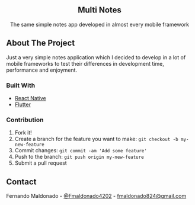 
<br />
<p align="center">


  <h2 align="center">Multi Notes</h2>

  <p align="center">
    The same simple notes app developed in almost every mobile framework
    <br />
 
  </p>
</p>


## About The Project

Just a very simple notes application which I decided to develop in a lot of mobile frameworks to test their differences in development time, performance and enjoyment.

### Built With

- [React Native](https://reactnative.dev/)
- [Flutter](https://flutter.dev/?gclid=CjwKCAiA1eKBBhBZEiwAX3gql7M0OFZG1Jut3GdjFAz_y2UPF_8S6W_XVwaTFqmpw5WqToqsGSkNURoCyrgQAvD_BwE&gclsrc=aw.ds)



### Contribution

1. Fork it!
2. Create a branch for the feature you want to make: `git checkout -b my-new-feature`
3. Commit changes: `git commit -am 'Add some feature'`
4. Push to the branch: `git push origin my-new-feature`
5. Submit a pull request

<!-- CONTACT -->

## Contact

Fernando Maldonado - [@Fmaldonado4202](https://twitter.com/Fmaldonado4202) - fmaldonado824@gmail.com
